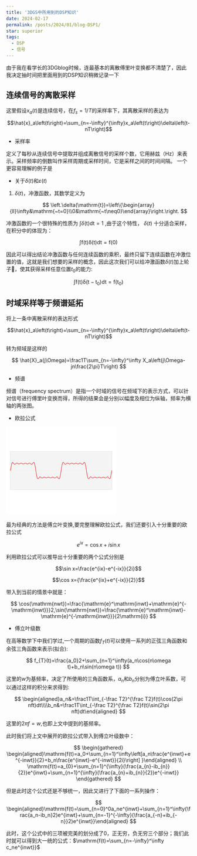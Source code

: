 ```yaml
---
title: '3DGS中所用到的DSP知识'
date: 2024-02-17
permalink: /posts/2024/01/blog-DSP1/
star: superior
tags:
  - DSP
  - 信号
---
```



由于我在看学长的3DGblog时候，连最基本的离散傅里叶变换都不清楚了，因此我决定抽时间把里面用到的DSP知识稍微记录一下


## 连续信号的离散采样

这里假设$x_{a}(t)$是连续信号，在$f_s=1/T$的采样率下，其离散采样的表达为

$$\hat{x}_a\left(t\right)=\sum_{n=-\infty}^{\infty}x_a\left(t\right)\delta\left(t-nT\right)$$

* 采样率

定义了每秒从连续信号中提取并组成离散信号的采样个数，它用赫兹（Hz）来表示。采样频率的倒数叫作采样周期或采样时间，它是采样之间的时间间隔。
一个更容易理解的例子是

* 关于$\delta(t)$和$\varepsilon(t)$

1. $\delta(t)$，冲激函数，其数学定义为

$$
\left.\delta(\mathrm{t})=\left\{\begin{array}{ll}\infty&\mathrm{~t=0}\\0&\mathrm{~t\neq0}\end{array}\right.\right.
$$

冲激函数的一个很特殊的性质为
$\int\delta(\mathrm{t})\mathrm{dt}=1$
,由于这个特性，
$\delta(t)$
十分适合采样，在积分中的体现为：

$$
\int\mathrm{f(t)\delta(t)dt}=\mathrm{f(0)}
$$

因此可以得出结论冲激函数与任何连续函数的乘积，最终只留下连续函数在冲激位置的值，这就是我们想要的采样的概念，因此这次我们可以给冲激函数$\delta(t)$加上轮子🛞，使其获得采样任意位置$t_{0}$的能力:

$$
\mathrm{\int f(t)\delta(t-t_0)dt=f(t_0)}
$$

## 时域采样等于频谱延拓

将上一条中离散采样的表达形式

$$\hat{x}_a\left(t\right)=\sum_{n=-\infty}^{\infty}x_a\left(t\right)\delta\left(t-nT\right)$$

转为频域是这样的

$$
\hat{X}_a(j\Omega)=\frac1T\sum_{n=-\infty}^\infty X_a\left(j\Omega-jn\frac{2\pi}T\right)
$$

* 频谱

频谱（frequency spectrum）是指一个时域的信号在频域下的表示方式，可以针对信号进行傅里叶变换而得，所得的结果会是分别以幅度及相位为纵轴，频率为横轴的两张图。

* 欧拉公式

![十分形象的动图](Fourier_transform_time_and_frequency_domains_(small).gif)

最为经典的方法是傅立叶变换,要完整理解欧拉公式，我们还要引入十分重要的欧拉公式

$$e^{ix}=\cos x+i\sin x$$

利用欧拉公式可以推导出十分重要的两个公式分别是

$$\sin x=\frac{e^{ix}-e^{-ix}}{2i}$$

$$\cos x={\frac{e^{ix}+e^{-ix}}{2}}$$

带入到当前的情景中就是：

$$
\cos(\mathrm{nwt})=\frac{\mathrm{e}^\mathrm{inwt}+\mathrm{e}^{-\mathrm{inwt}}}2,\sin(\mathrm{nwt})=\frac{\mathrm{e}^\mathrm{inwt}-\mathrm{e}^{-\mathrm{inwt}}}{2\mathrm{i}}
$$

* 傅立叶级数

在高等数学下中我们学过,一个周期的函数$f_{T}(t)$可以使用一系列的正弦三角函数和余弦三角函数来表示(拟合):

$$
f_{T}(t)=\frac{a_0}2+\sum_{n=1}^\infty(a_n\cos(n\omega t)+b_n\sin(n\omega t))
$$

这里的$w$为基频率，决定了所使用的三角函数系，$a_{n}$和$b_{n}$分别为傅立叶系数，可以通过这样的积分来求得到:

$$
\begin{aligned}a_n&=\frac1T\int_{-\frac T2}^{\frac T2}f(t)\cos(2\pi nft)dt\\\\b_n&=\frac1T\int_{-\frac T2}^{\frac T2}f(t)\sin(2\pi nft)dt\end{aligned}
$$

这里的$2\pi f = w$,也即上文中提到的基频率。

此时我们将上文中展开的欧拉公式带入到傅立叶级数中：

$$
\begin{gathered}
\begin{aligned}\mathrm{f(t)=a_0+\sum_{n=1}^\infty\left[a_n\frac{e^{inwt}+e^{-inwt}}{2}+b_n\frac{e^{inwt}-e^{-inwt}}{2i}\right] }\end{aligned} \\
\mathrm{f(t)=a_{0}+\sum_{n=1}^{\infty}(\frac{a_{n}-ib_{n}}{2})e^{inwt}+\sum_{n=1}^{\infty}(\frac{a_{n}+ib_{n}}{2})e^{-inwt}} 
\end{gathered}
$$

但是此时这个公式还是不够统一，因此又进行了下面的一系列操作：

$$
\begin{aligned}\mathrm{f(t)=\sum_{n=0}^0a_ne^{inwt}+\sum_{n=1}^\infty(\frac{a_n-ib_n}2)e^{inwt}+\sum_{n=-1}^{-\infty}(\frac{a_{-n}+ib_{-n}}2)e^{inwt}}\end{aligned}
$$

此时，这个公式中的三项被完美的划分成了0，正无穷，负无穷三个部分；我们此时就可以得到大一统的公式：$\mathrm{f(t)=\sum_{n=-\infty}^\infty c_ne^{inwt}}$




















